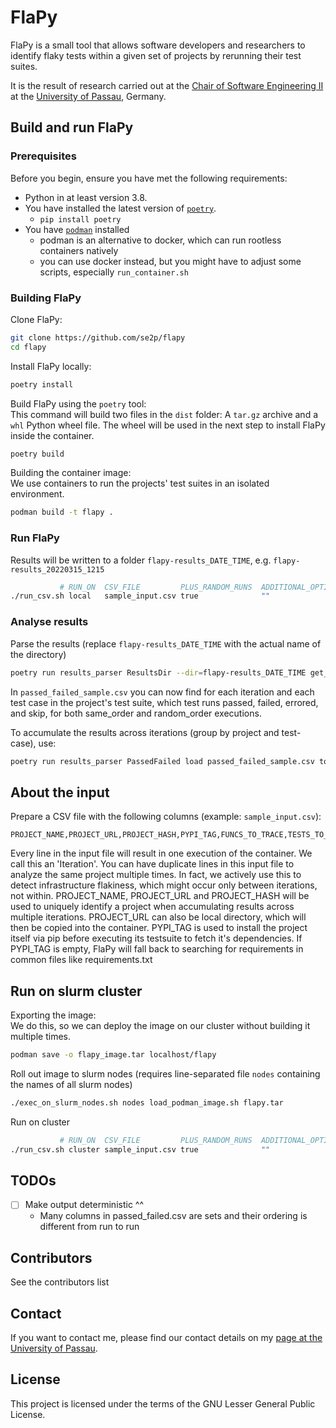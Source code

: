 # FlaPy

FlaPy is a small tool that allows software developers and researchers to identify flaky tests within a given set of projects by rerunning their test suites.

It is the result of research carried out at the
[Chair of Software Engineering II](https://www.fim.uni-passau.de/lehrstuhl-fuer-software-engineering-ii/)
at the [University of Passau](https://www.uni-passau.de), Germany.


## Build and run FlaPy


### Prerequisites

Before you begin, ensure you have met the following requirements:
- Python in at least version 3.8.
- You have installed the latest version of [`poetry`](https://python-poetry.org).
    - `pip install poetry`
- You have [`podman`](https://podman.io/) installed
    - podman is an alternative to docker, which can run rootless containers natively
    - you can use docker instead, but you might have to adjust some scripts, especially `run_container.sh`


### Building FlaPy

Clone FlaPy:

```bash
git clone https://github.com/se2p/flapy
cd flapy
```


Install FlaPy locally:

```bash
poetry install
```


Build FlaPy using the `poetry` tool:  
This command will build two files in the `dist` folder: A `tar.gz` archive and a `whl` Python wheel file.
The wheel will be used in the next step to install FlaPy inside the container.

```bash
poetry build
```


Building the container image:  
We use containers to run the projects' test suites in an isolated environment.

```bash
podman build -t flapy .
```


### Run FlaPy

Results will be written to a folder `flapy-results_DATE_TIME`, e.g. `flapy-results_20220315_1215`
```bash
           # RUN_ON  CSV_FILE         PLUS_RANDOM_RUNS  ADDITIONAL_OPTIONS
./run_csv.sh local   sample_input.csv true              ""
```


### Analyse results


Parse the results (replace `flapy-results_DATE_TIME` with the actual name of the directory)
```bash
poetry run results_parser ResultsDir --dir=flapy-results_DATE_TIME get_passed_failed to_csv --index=False > passed_failed_sample.csv
```
In `passed_failed_sample.csv` you can now find for each iteration and each test case in the project's test suite, which test runs passed, failed, errored, and skip, for both same_order and random_order executions.

To accumulate the results across iterations (group by project and test-case), use:
```bash
poetry run results_parser PassedFailed load passed_failed_sample.csv to_tests_overview to_csv --index=False > test_overview_sample.csv
```


## About the input

Prepare a CSV file with the following columns (example: `sample_input.csv`):
```
PROJECT_NAME,PROJECT_URL,PROJECT_HASH,PYPI_TAG,FUNCS_TO_TRACE,TESTS_TO_BE_RUN,NUM_RUNS
```

Every line in the input file will result in one execution of the container. We call this an 'Iteration'.
You can have duplicate lines in this input file to analyze the same project multiple times.
In fact, we actively use this to detect infrastructure flakiness, which might occur only between iterations, not within.
PROJECT_NAME, PROJECT_URL and PROJECT_HASH will be used to uniquely identify a project when accumulating results across multiple iterations.
PROJECT_URL can also be local directory, which will then be copied into the container.
PYPI_TAG is used to install the project itself via pip before executing its testsuite to fetch it's dependencies.
If PYPI_TAG is empty, FlaPy will fall back to searching for requirements in common files like requirements.txt


## Run on slurm cluster

Exporting the image:  
We do this, so we can deploy the image on our cluster without building it multiple times.

```bash
podman save -o flapy_image.tar localhost/flapy
```

Roll out image to slurm nodes (requires line-separated file `nodes` containing the names of all slurm nodes)
```bash
./exec_on_slurm_nodes.sh nodes load_podman_image.sh flapy.tar
```

Run on cluster
```bash
           # RUN_ON  CSV_FILE         PLUS_RANDOM_RUNS  ADDITIONAL_OPTIONS
./run_csv.sh cluster sample_input.csv true              ""
```


## TODOs

- [ ] Make output deterministic ^^
    * Many columns in passed_failed.csv are sets and their ordering is different from run to run


## Contributors

See the contributors list

## Contact

If you want to contact me, please find our contact details on my
[page at the University of Passau](https://www.fim.uni-passau.de/lehrstuhl-fuer-software-engineering-ii/lehrstuhlteam/).

## License

This project is licensed under the terms of the GNU Lesser General Public License.

